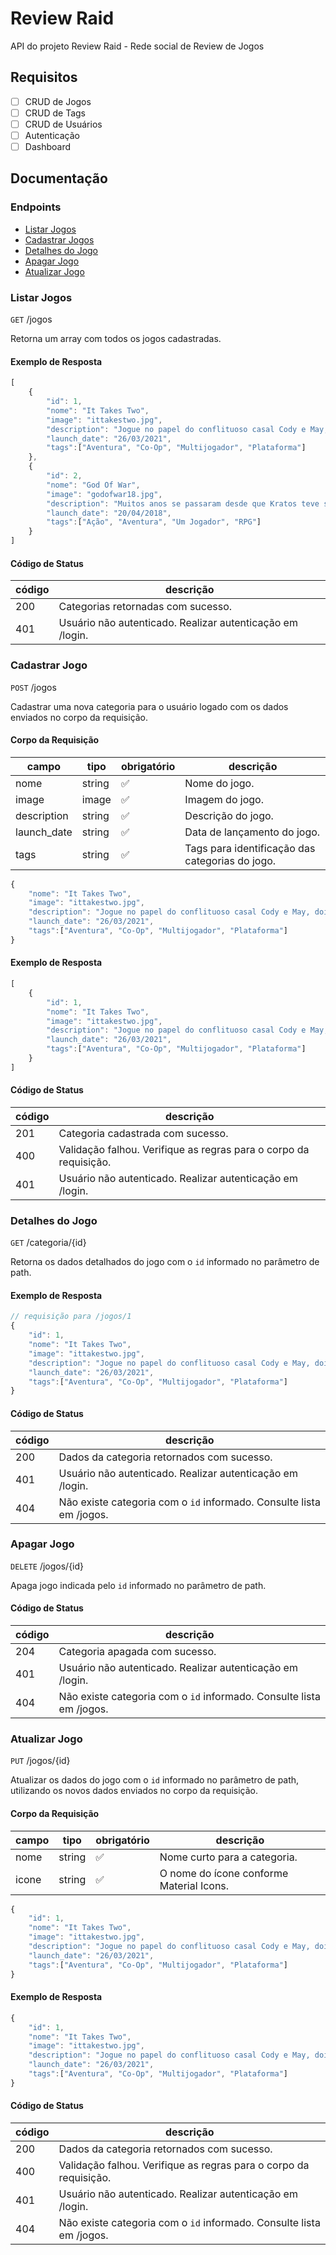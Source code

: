# Review Raid

API do projeto Review Raid - Rede social de Review de Jogos

## Requisitos

- [ ] CRUD de Jogos
- [ ] CRUD de Tags
- [ ] CRUD de Usuários
- [ ] Autenticação
- [ ] Dashboard

## Documentação

### Endpoints

- [Listar Jogos](#listar-jogos)
- [Cadastrar Jogos](#cadastrar-jogo)
- [Detalhes do Jogo](#detalhes-do-jogo)
- [Apagar Jogo](#apagar-jogo)
- [Atualizar Jogo](#atualizar-jogo)

### Listar Jogos

`GET` /jogos

Retorna um array com todos os jogos cadastradas.

#### Exemplo de Resposta
```js
[
    {
        "id": 1,
        "nome": "It Takes Two",
        "image": "ittakestwo.jpg",
        "description": "Jogue no papel do conflituoso casal Cody e May, dois humanos transformados em bonecos por um feitiço. Juntos, presos em um mundo fantástico onde o imprevisível está sempre à espreita, são obrigados a trabalhar para salvar seu relacionamento conturbado. Domine habilidades de personagem únicas e interligadas em cada nível. Ajude e receba ajuda em obstáculos inesperados e momentos divertidos.",
        "launch_date": "26/03/2021",
        "tags":["Aventura", "Co-Op", "Multijogador", "Plataforma"]
    },
    {
        "id": 2,
        "nome": "God Of War",
        "image": "godofwar18.jpg",
        "description": "Muitos anos se passaram desde que Kratos teve sua vingança contra os deuses do Olimpo, e agora ele vive com seu filho Atreus em Midgard. O jogo começa após a morte da segunda esposa de Kratos e mãe de Atreus, Faye. Seu último desejo era que suas cinzas fossem espalhadas no pico mais alto dos nove reinos nórdicos. Antes de iniciar sua jornada, Kratos é confrontado por um homem misterioso com poderes divinos. Depois de aparentemente matá-lo, Kratos e Atreus partem em sua jornada.",
        "launch_date": "20/04/2018",
        "tags":["Ação", "Aventura", "Um Jogador", "RPG"]
    }
]
```

#### Código de Status
| código | descrição
|--------|----------
| 200 | Categorias retornadas com sucesso.
| 401 | Usuário não autenticado. Realizar autenticação em /login.


### Cadastrar Jogo

`POST` /jogos

Cadastrar uma nova categoria para o usuário logado com os dados enviados no corpo da requisição.

#### Corpo da Requisição

| campo | tipo | obrigatório | descrição
|-------|------|-------------|----------
| nome | string | ✅ | Nome do jogo.
| image | image | ✅ | Imagem do jogo.
| description | string | ✅ | Descrição do jogo.
| launch_date | string | ✅ | Data de lançamento do jogo.
| tags | string | ✅ | Tags para identificação das categorias do jogo.

```js
{
    "nome": "It Takes Two",
    "image": "ittakestwo.jpg",
    "description": "Jogue no papel do conflituoso casal Cody e May, dois humanos transformados em bonecos por um feitiço. Juntos, presos em um mundo fantástico onde o imprevisível está sempre à espreita, são obrigados a trabalhar para salvar seu relacionamento conturbado. Domine habilidades de personagem únicas e interligadas em cada nível. Ajude e receba ajuda em obstáculos inesperados e momentos divertidos.",
    "launch_date": "26/03/2021",
    "tags":["Aventura", "Co-Op", "Multijogador", "Plataforma"]
}
```

#### Exemplo de Resposta
```js
[
    {
        "id": 1,
        "nome": "It Takes Two",
        "image": "ittakestwo.jpg",
        "description": "Jogue no papel do conflituoso casal Cody e May, dois humanos transformados em bonecos por um feitiço. Juntos, presos em um mundo fantástico onde o imprevisível está sempre à espreita, são obrigados a trabalhar para salvar seu relacionamento conturbado. Domine habilidades de personagem únicas e interligadas em cada nível. Ajude e receba ajuda em obstáculos inesperados e momentos divertidos.",
        "launch_date": "26/03/2021",
        "tags":["Aventura", "Co-Op", "Multijogador", "Plataforma"]
    }
]
```

#### Código de Status
| código | descrição
|--------|----------
| 201 | Categoria cadastrada com sucesso.
| 400 | Validação falhou. Verifique as regras para o corpo da requisição.
| 401 | Usuário não autenticado. Realizar autenticação em /login.

### Detalhes do Jogo

`GET` /categoria/{id}

Retorna os dados detalhados do jogo com o `id` informado no parâmetro de path.

#### Exemplo de Resposta
```js
// requisição para /jogos/1
{
    "id": 1,
    "nome": "It Takes Two",
    "image": "ittakestwo.jpg",
    "description": "Jogue no papel do conflituoso casal Cody e May, dois humanos transformados em bonecos por um feitiço. Juntos, presos em um mundo fantástico onde o imprevisível está sempre à espreita, são obrigados a trabalhar para salvar seu relacionamento conturbado. Domine habilidades de personagem únicas e interligadas em cada nível. Ajude e receba ajuda em obstáculos inesperados e momentos divertidos.",
    "launch_date": "26/03/2021",
    "tags":["Aventura", "Co-Op", "Multijogador", "Plataforma"]
}
```

#### Código de Status
| código | descrição
|--------|----------
| 200 | Dados da categoria retornados com sucesso.
| 401 | Usuário não autenticado. Realizar autenticação em /login.
| 404 | Não existe categoria com o `id` informado. Consulte lista em /jogos.

### Apagar Jogo

`DELETE` /jogos/{id}

Apaga jogo indicada pelo `id` informado no parâmetro de path.

#### Código de Status
| código | descrição
|--------|----------
| 204 | Categoria apagada com sucesso.
| 401 | Usuário não autenticado. Realizar autenticação em /login.
| 404 | Não existe categoria com o `id` informado. Consulte lista em /jogos.

### Atualizar Jogo

`PUT` /jogos/{id}

Atualizar os dados do jogo com o `id` informado no parâmetro de path, utilizando os novos dados enviados no corpo da requisição.

#### Corpo da Requisição

| campo | tipo | obrigatório | descrição
|-------|------|-------------|----------
| nome | string | ✅ | Nome curto para a categoria.
| icone | string | ✅ | O nome do ícone conforme Material Icons.

```js
{
    "id": 1,
    "nome": "It Takes Two",
    "image": "ittakestwo.jpg",
    "description": "Jogue no papel do conflituoso casal Cody e May, dois humanos transformados em bonecos por um feitiço. Juntos, presos em um mundo fantástico onde o imprevisível está sempre à espreita, são obrigados a trabalhar para salvar seu relacionamento conturbado. Domine habilidades de personagem únicas e interligadas em cada nível. Ajude e receba ajuda em obstáculos inesperados e momentos divertidos.",
    "launch_date": "26/03/2021",
    "tags":["Aventura", "Co-Op", "Multijogador", "Plataforma"]
}
```
#### Exemplo de Resposta

```js
{
    "id": 1,
    "nome": "It Takes Two",
    "image": "ittakestwo.jpg",
    "description": "Jogue no papel do conflituoso casal Cody e May, dois humanos transformados em bonecos por um feitiço. Juntos, presos em um mundo fantástico onde o imprevisível está sempre à espreita, são obrigados a trabalhar para salvar seu relacionamento conturbado. Domine habilidades de personagem únicas e interligadas em cada nível. Ajude e receba ajuda em obstáculos inesperados e momentos divertidos.",
    "launch_date": "26/03/2021",
    "tags":["Aventura", "Co-Op", "Multijogador", "Plataforma"]
}
```

#### Código de Status
| código | descrição
|--------|----------
| 200 | Dados da categoria retornados com sucesso.
| 400 | Validação falhou. Verifique as regras para o corpo da requisição.
| 401 | Usuário não autenticado. Realizar autenticação em /login.
| 404 | Não existe categoria com o `id` informado. Consulte lista em /jogos.